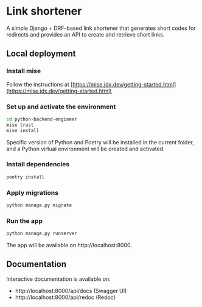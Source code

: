 # Link shortener
A simple Django + DRF-based link shortener that generates short codes for redirects and provides an API to create and retrieve short links.

## Local deployment

### Install mise
Follow the instructions at [https://mise.jdx.dev/getting-started.html](https://mise.jdx.dev/getting-started.html) 

### Set up and activate the environment
```bash
cd python-backend-engineer
mise trust
mise install
```
Specific version of Python and Poetry will be installed in the current folder, and a Python virtual environment will be created and activated.

### Install dependencies
```bash
poetry install
```

### Apply migrations
```bash
python manage.py migrate
```

### Run the app
```bash
python manage.py runserver
```
The app will be available on http://localhost:8000.

## Documentation
Interactive documentation is available on:
* http://localhost:8000/api/docs (Swagger UI)
* http://localhost:8000/api/redoc (Redoc)
